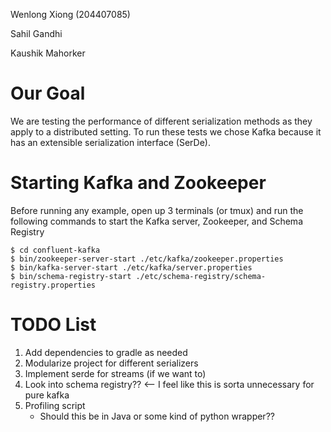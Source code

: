 Wenlong Xiong (204407085)

Sahil Gandhi

Kaushik Mahorker

# Our Goal

We are testing the performance of different serialization methods as they apply to a distributed setting. To run these tests we chose Kafka because it has an extensible serialization interface (SerDe).

# Starting Kafka and Zookeeper

Before running any example, open up 3 terminals (or tmux) and run the following commands to start the Kafka server, Zookeeper, and Schema Registry

``` shell script
$ cd confluent-kafka
$ bin/zookeeper-server-start ./etc/kafka/zookeeper.properties
$ bin/kafka-server-start ./etc/kafka/server.properties
$ bin/schema-registry-start ./etc/schema-registry/schema-registry.properties
```

# TODO List
1. Add dependencies to gradle as needed
2. Modularize project for different serializers
3. Implement serde for streams (if we want to)
4. Look into schema registry?? <-- I feel like this is sorta unnecessary for pure kafka 
5. Profiling script
    - Should this be in Java or some kind of python wrapper??